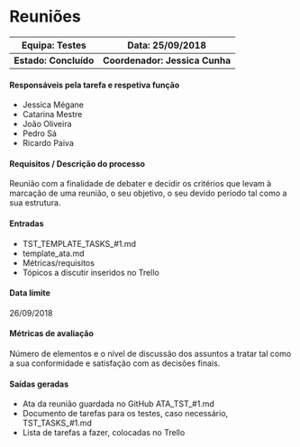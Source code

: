 # Reuniões

| Equipa: Testes        | Data: 25/09/2018                |
| --------------------- | ------------------------------- |
| **Estado: Concluído** | **Coordenador: Jessica Cunha** |

#### **Responsáveis pela tarefa e respetiva função**

- Jessica Mégane
- Catarina Mestre
- João Oliveira
- Pedro Sá
- Ricardo Paiva

#### **Requisitos / Descrição do processo**

Reunião com a finalidade de debater e decidir os critérios que levam à marcação de uma reunião, o seu objetivo, o seu devido período tal como a sua estrutura.

#### **Entradas**

- TST_TEMPLATE_TASKS_#1.md
- template_ata.md
- Métricas/requisitos
- Tópicos a discutir inseridos no Trello

#### **Data limite**

26/09/2018

#### **Métricas de avaliação**

Número de elementos e o nível de discussão dos assuntos a tratar tal como a sua conformidade e satisfação com as decisões finais.

#### **Saídas geradas**

- Ata da reunião guardada no GitHub ATA_TST_#1.md
- Documento de tarefas para os testes, caso necessário, TST_TASKS_#1.md
- Lista de tarefas a fazer, colocadas no Trello
